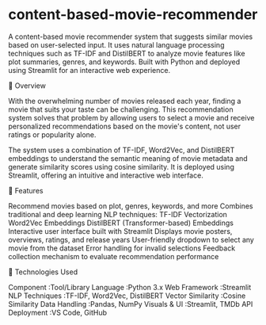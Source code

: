 # content-based-movie-recommender
A content-based movie recommender system that suggests similar movies based on user-selected input. It uses natural language processing techniques such as TF-IDF and DistilBERT to analyze movie features like plot summaries, genres, and keywords. Built with Python and deployed using Streamlit for an interactive web experience.



📌 Overview

With the overwhelming number of movies released each year, finding a movie that suits your taste can be challenging. This recommendation system solves that problem by allowing users to select a movie and receive personalized recommendations based on the movie's content, not user ratings or popularity alone.

The system uses a combination of TF-IDF, Word2Vec, and DistilBERT embeddings to understand the semantic meaning of movie metadata and generate similarity scores using cosine similarity. It is deployed using Streamlit, offering an intuitive and interactive web interface.



🚀 Features

Recommend movies based on plot, genres, keywords, and more
Combines traditional and deep learning NLP techniques:
TF-IDF Vectorization
Word2Vec Embeddings
DistilBERT (Transformer-based) Embeddings
Interactive user interface built with Streamlit
Displays movie posters, overviews, ratings, and release years
User-friendly dropdown to select any movie from the dataset
Error handling for invalid selections
Feedback collection mechanism to evaluate recommendation performance


🧠 Technologies Used

Component	:Tool/Library
Language	:Python 3.x
Web Framework	:Streamlit
NLP Techniques	:TF-IDF, Word2Vec, DistilBERT
Vector Similarity	:Cosine Similarity
Data Handling	:Pandas, NumPy
Visuals & UI	:Streamlit, TMDb API
Deployment	:VS Code, GitHub
